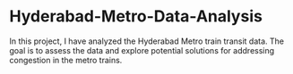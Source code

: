 # Hyderabad-Metro-Data-Analysis
In this project, I have analyzed the Hyderabad Metro train transit data. The goal is to assess the data and explore potential solutions for addressing congestion in the metro trains.
